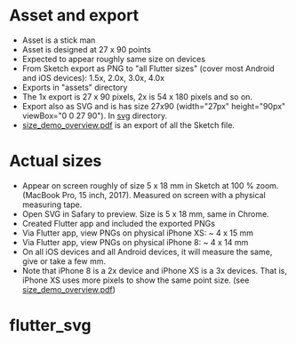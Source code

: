 # Asset and export

* Asset is a stick man
* Asset is designed at 27 x 90 points
* Expected to appear roughly same size on devices
* From Sketch export as PNG to "all Flutter sizes" (cover most Android and iOS devices): 1.5x, 2.0x, 3.0x, 4.0x
* Exports in "assets" directory
* The 1x export is 27 x 90 pixels, 2x is 54 x 180 pixels and so on.
* Export also as SVG and is has size 27x90 (width="27px" height="90px" viewBox="0 0 27 90"). In [svg](svg) directory.
* [size_demo_overview.pdf](size_demo_overview.pdf) is an export of all the Sketch file.

# Actual sizes
* Appear on screen roughly of size 5 x 18 mm in Sketch at 100 % zoom. (MacBook Pro, 15 inch, 2017). Measured on screen with a physical measuring tape.
* Open SVG in Safary to preview. Size is 5 x 18 mm, same in Chrome.
* Created Flutter app and included the exported PNGs
* Via Flutter app, view PNGs on physical iPhone XS: ~ 4 x 15 mm
* Via Flutter app, view PNGs on physical iPhone 8: ~ 4 x 14 mm
* On all iOS devices and all Android devices, it will measure the same, give or take a few mm.
* Note that iPhone 8 is a 2x device and iPhone XS is a 3x devices. That is, iPhone XS uses more pixels to show the same point size. (see [size_demo_overview.pdf](size_demo_overview.pdf))

# flutter_svg
